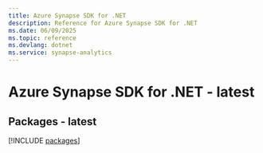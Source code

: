 ```yaml
---
title: Azure Synapse SDK for .NET
description: Reference for Azure Synapse SDK for .NET
ms.date: 06/09/2025
ms.topic: reference
ms.devlang: dotnet
ms.service: synapse-analytics
---
```

# Azure Synapse SDK for .NET - latest
## Packages - latest
[!INCLUDE [packages](synapse-index.md)]
